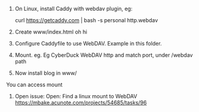 

1. On Linux, install Caddy with webdav plugin, eg:

   curl https://getcaddy.com | bash -s personal http.webdav

1. Create www/index.html    <body> oh hi </body>

1.  Configure Caddyfile to use WebDAV.
Example in this folder.


1. Mount. eg. Eg CyberDuck WebDAV http and match port, under /webdav path

1. Now install blog in www/

You can access mount

1. Open issue: Open: Find a linux mount to WebDAV
https://mbake.acunote.com/projects/54685/tasks/96
